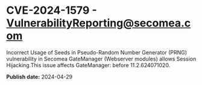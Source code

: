 # CVE-2024-1579 - VulnerabilityReporting@secomea.com

Incorrect Usage of Seeds in Pseudo-Random Number Generator (PRNG) vulnerability in Secomea GateManager (Webserver modules) allows Session Hijacking.This issue affects GateManager: before 11.2.624071020.



**Publish date:** 2024-04-29
